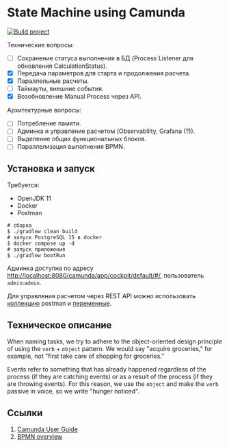 # State Machine using Camunda

[![Build project](https://github.com/Romanow/camunda-state-machine/actions/workflows/build.yml/badge.svg)](https://github.com/Romanow/camunda-state-machine/actions/workflows/build.yml)

Технические вопросы:

* [ ] Сохранение статуса выполнения в БД (Process Listener для обновления CalculationStatus).
* [x] Передача параметров для старта и продолжения расчета.
* [x] Параллельные расчеты.
* [ ] Таймауты, внешние события.
* [x] Возобновление Manual Process через API.

Архитектурные вопросы:

* [ ] Потребление памяти.
* [ ] Админка и управление расчетом (Observability, Grafana (?)).
* [ ] Выделение общих функциональных блоков.
* [ ] Параллелизация выполнения BPMN.

## Установка и запуск

Требуется:

* OpenJDK 11
* Docker
* Postman

```shell
# сборка
$ ./gradlew clean build
# запуск PostgreSQL 15 в docker
$ docker compose up -d
# запуск приложения 
$ ./gradlew bootRun
```

Админка доступна по
адресу [http://localhost:8080/camunda/app/cockpit/default/#/](http://localhost:8080/camunda/app/cockpit/default/#/),
пользователь `admin`:`admin`.

Для управления расчетом через REST API можно использовать [коллекцию](postman/collection.json) postman
и [переменные](postman/environment.json).

## Техническое описание

When naming tasks, we try to adhere to the object-oriented design principle of using the `verb` + `object` pattern. We
would say "acquire groceries," for example, not "first take care of shopping for groceries."

Events refer to something that has already happened regardless of the process (if they are catching events) or as a
result of the process (if they are throwing events). For this reason, we use the `object` and make the `verb` passive in
voice, so we write "hunger noticed".

## Ссылки

1. [Camunda User Guide](https://docs.camunda.org/manual/latest/user-guide/)
2. [BPMN overview](https://camunda.com/bpmn/reference/)